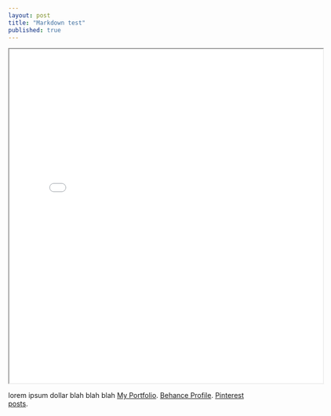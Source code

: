 ```yaml
---
layout: post
title: "Markdown test"
published: true
---
```


<iframe src="/external/angularjs/index.html" width="640" height="680" style="display:block; margin: 0 auto;">&nbsp;</iframe>

lorem ipsum dollar blah blah blah 
 [My Portfolio](http://www.ariunbolor.org).
 [Behance Profile](http://www.behance.net/ariunbolor).
 [Pinterest posts](http://www.pinterest.com/ariunbolor).

